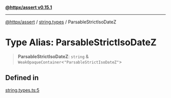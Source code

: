 [**@httpx/assert v0.15.1**](../../README.md)

***

[@httpx/assert](../../README.md) / [string.types](../README.md) / ParsableStrictIsoDateZ

# Type Alias: ParsableStrictIsoDateZ

> **ParsableStrictIsoDateZ**: `string` & `WeakOpaqueContainer`\<`"ParsableStrictIsoDateZ"`\>

## Defined in

[string.types.ts:5](https://github.com/belgattitude/httpx/blob/d121a71b95064daafd75a20aabf0a30f5fcdfbfa/packages/assert/src/string.types.ts#L5)
